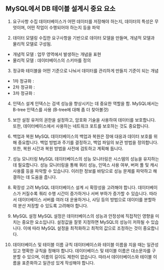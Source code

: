 ## MySQL에서 DB 테이블 설계시 중요 요소


1. 요구사항 수집
데이터베이스가 어떤 데이터를 저장해야 하는지, 데이터의 특성은 무엇이며, 어떤 작업이 수행되어야 하는지 등을 파악
 
2. 데이터 모델링
수집한 요구사항을 기반으로 데이터 모델을 만들며, 개념적 모델과 물리적 모델로 구성됨.
  - 개념적 모델 : 업무 영역에서 발생하는 개념을 표현
  - 물리적 모델 : 데이터베이스의 스키마를 정의

3. 정규화
  테이블을 어떤 기준으로 나눠서 데이터를 관리하게 만들지 기준이 되는 개념
  - 1차 정규화 : 
  - 2차 정규화 : 
  - 3차 정규화 : 

4. 인덱스 설계
인덱스는 검색 성능을 향상시키는 데 중요한 역할을 함. MySQL에서는 B-tree 인덱스를 사용 (B-tree에 대해 좀 더 찾아볼것)
 
5. 보안 설정
유저의 권한을 설정하고, 암호화 기술을 사용하여 데이터를 보호합니다. 또한, 데이터베이스에서 사용하는 네트워크 포트를 보호하는 것도 중요합니다.

 

6. 백업과 복원
MySQL 데이터베이스의 백업과 복원은 장애 대응과 데이터 보호를 위해 중요합니다. 백업 방법과 주기를 결정하고, 백업 파일의 보관 방법을 정의합니다. 또한, 복원 시간과 복원 방법을 사전에 검토하고 계획해 둡니다.

 

7. 성능 모니터링
MySQL 데이터베이스의 성능 모니터링은 시스템의 성능을 유지하는 데 필요합니다. 성능 모니터링을 통해 쿼리 성능, 인덱스 사용 여부, 버퍼 풀 및 캐시 사용률 등을 파악할 수 있습니다. 이러한 정보를 바탕으로 성능 문제를 파악하고 해결하는 데 도움을 줍니다.

 

8. 확장성 고려
MySQL 데이터베이스 설계 시 확장성을 고려해야 합니다. 데이터베이스가 커질수록 쿼리 수행 시간이 증가하거나 서버 부하가 증가할 수 있습니다. 따라서 데이터베이스 서버를 여러 대 운용하거나, 샤딩 등의 방법으로 데이터를 분할하여 분산 저장할 수 있도록 고려해야 합니다.

 

9. MySQL 설정
MySQL 설정은 데이터베이스의 성능과 안정성에 직접적인 영향을 미치는 중요한 요소입니다. 설정값을 잘못 지정하면 MySQL의 성능이 저하될 수 있습니다. 이에 따라 MySQL 설정을 최적화하고 최적의 값으로 조정하는 것이 중요합니다.

 

10. 데이터베이스 및 테이블 이름 규칙
데이터베이스와 테이블 이름을 지을 때는 일관성 있고 명확한 규칙을 정해야 합니다. 데이터베이스 및 테이블 이름은 대소문자를 구분할 수 있으며, 이름의 길이도 제한이 없습니다. 따라서 데이터베이스와 테이블 이름을 표준화하고 일관성 있게 작성해야 합니다.

 

